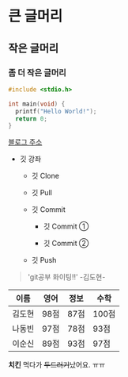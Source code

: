 # 큰 글머리
## 작은 글머리
### 좀 더 작은 글머리


```c
#include <stdio.h>

int main(void) {
  printf("Hello World!");
  return 0;
}
```

[블로그 주소](power-girl0-0.tistory.com/)﻿

* 깃 강좌

  * 깃 Clone

  * 깃 Pull

  * 깃 Commit

    * 깃 Commit ①

    * 깃 Commit ②

  * 깃 Push

> 'git공부 화이팅!!' -김도현-

이름|영어|정보|수학
---|---|---|---|
김도현|98점|87점|100점|
나동빈|97점|78점|93점|
이순신|89점|93점|97점|

**치킨** 먹다가 ~~두드러기~~났어요. ㅠㅠ
